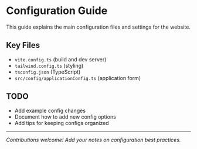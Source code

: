 # Configuration Guide

This guide explains the main configuration files and settings for the website.

## Key Files
- `vite.config.ts` (build and dev server)
- `tailwind.config.ts` (styling)
- `tsconfig.json` (TypeScript)
- `src/config/applicationConfig.ts` (application form)

## TODO
- Add example config changes
- Document how to add new config options
- Add tips for keeping configs organized

---

*Contributions welcome! Add your notes on configuration best practices.* 